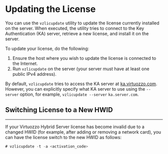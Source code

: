 # Updating the License

You can use the `vzlicupdate` utility to update the license currently installed on the server. When executed, the utility tries to connect to the Key Authentication (KA) server, retrieve a new license, and install it on the server.

To update your license, do the following:

1.  Ensure the host where you wish to update the license is connected to the Internet.
2.  Run `vzlicupdate` on the server (your server must have at least one public IPv4 address).

By default, `vzlicupdate` tries to access the KA server at [ka.virtuozzo.com](http://ka.virtuozzo.com). However, you can explicitly specify what KA server to use using the `--server` option, for example, `vzlicupdate --server` `ka.server.com`.

## Switching License to a New HWID

------------------------------------------------------------------------

If your Virtuozzo Hybrid Server license has become invalid due to a changed HWID (for example, after adding or removing a network card), you can have the license switch to the new HWID as follows:

``` java
# vzlicupdate -t -a <activation_code>
```


